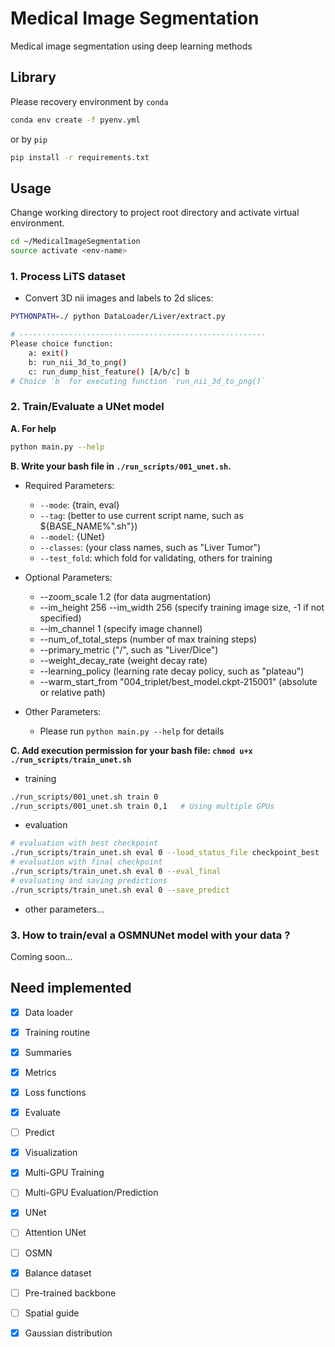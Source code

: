 # Medical Image Segmentation
Medical image segmentation using deep learning methods


## Library
Please recovery environment by `conda`
```bash
conda env create -f pyenv.yml
```

or by `pip`
```bash
pip install -r requirements.txt
```


## Usage

Change working directory to project root directory and activate virtual environment.
```bash
cd ~/MedicalImageSegmentation
source activate <env-name>
```

### 1. Process LiTS dataset

* Convert 3D nii images and labels to 2d slices:
```bash
PYTHONPATH=./ python DataLoader/Liver/extract.py

# -------------------------------------------------------
Please choice function:
	a: exit()
	b: run_nii_3d_to_png()
	c: run_dump_hist_feature() [A/b/c] b
# Choice `b` for executing function `run_nii_3d_to_png()`
```

### 2. Train/Evaluate a UNet model

**A. For help**
```bash
python main.py --help
```

**B. Write your bash file in `./run_scripts/001_unet.sh`.**
* Required Parameters:
  * `--mode`: {train, eval}
  * `--tag`: (better to use current script name, such as ${BASE_NAME%".sh"})
  * `--model`: {UNet}
  * `--classes`: (your class names, such as "Liver Tumor")
  * `--test_fold`: which fold for validating, others for training

* Optional Parameters:
  * --zoom_scale 1.2 (for data augmentation)
  * --im_height 256 --im_width 256 (specify training image size, -1 if not specified)
  * --im_channel 1 (specify image channel)
  * --num_of_total_steps (number of max training steps)
  * --primary_metric ("<class>/<metric>", such as "Liver/Dice")
  * --weight_decay_rate (weight decay rate)
  * --learning_policy (learning rate decay policy, such as "plateau")
  * --warm_start_from "004_triplet/best_model.ckpt-215001" (absolute or relative path)

* Other Parameters:
  * Please run `python main.py --help` for details

**C. Add execution permission for your bash file: `chmod u+x ./run_scripts/train_unet.sh`**
* training
```bash
./run_scripts/001_unet.sh train 0
./run_scripts/001_unet.sh train 0,1   # Using multiple GPUs
```
* evaluation
```bash
# evaluation with best checkpoint
./run_scripts/train_unet.sh eval 0 --load_status_file checkpoint_best
# evaluation with final checkpoint
./run_scripts/train_unet.sh eval 0 --eval_final
# evaluating and saving predictions
./run_scripts/train_unet.sh eval 0 --save_predict
```
* other parameters...

### 3. How to train/eval a OSMNUNet model with your data ?

Coming soon...


## Need implemented

- [x] Data loader
- [x] Training routine
- [x] Summaries
- [x] Metrics
- [x] Loss functions
- [x] Evaluate
- [ ] Predict
- [x] Visualization
- [x] Multi-GPU Training
- [ ] Multi-GPU Evaluation/Prediction

- [x] UNet
- [ ] Attention UNet
- [ ] OSMN

- [x] Balance dataset
- [ ] Pre-trained backbone
- [ ] Spatial guide
- [x] Gaussian distribution
